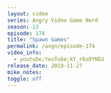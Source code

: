 ```yaml
---
layout: video
series: Angry Video Game Nerd
season: 13
episode: 174
title: "Spawn Games"
permalink: /avgn/episode-174
video_info:
  - youtube;YouTube;kY_r6u8YNEU
release_date: 2019-11-27
mike_notes:
toggle: off
---
```

